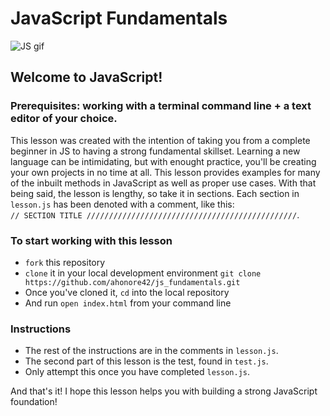# JavaScript Fundamentals
<div>
 <img src="https://hackernoon.com/hn-images/1*OF0xEMkWBv-69zvmNs6RDQ.gif" alt="JS gif" >
</div>

## Welcome to JavaScript! 
### Prerequisites: working with a terminal command line + a text editor of your choice.

This lesson was created with the intention of taking you from a complete beginner in JS to having a strong fundamental skillset. Learning a new language can be intimidating, but with enought practice, you'll be creating your own projects in no time at all. This lesson provides examples for many of the inbuilt methods in JavaScript as well as proper use cases. With that being said, the lesson is lengthy, so take it in sections. Each section in `lesson.js` has been denoted with a comment, like this: <br /> `// SECTION TITLE ///////////////////////////////////////////////`.

### To start working with this lesson 
  * `fork` this repository
  * `clone` it in your local development environment `git clone https://github.com/ahonore42/js_fundamentals.git`
  * Once you've cloned it, `cd` into the local repository
  * And run `open index.html` from your command line
  
### Instructions
* The rest of the instructions are in the comments in `lesson.js`. 
* The second part of this lesson is the test, found in `test.js`. 
* Only attempt this once you have completed `lesson.js`.

And that's it! I hope this lesson helps you with building a strong JavaScript foundation!
